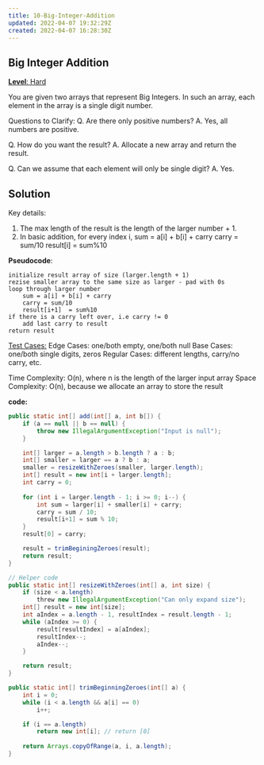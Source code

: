 ```yaml
---
title: 10-Big-Integer-Addition
updated: 2022-04-07 19:32:29Z
created: 2022-04-07 16:28:30Z
---
```


## **Big Integer Addition**

<ins>**Level**: Hard</ins>

You are given two arrays that represent Big Integers. In such an array, each element in the array is a single digit number.

Questions to Clarify:
Q. Are there only positive numbers?
A. Yes, all numbers are positive.

Q. How do you want the result?
A. Allocate a new array and return the result.

Q. Can we assume that each element will only be single digit?
A. Yes.

## Solution

Key details:

1. The max length of the result is the length of the larger number + 1.
2. In basic addition, for every index ​i​,
sum = a[i] + b[i] + carry
carry = sum/10
result[i] = sum%10

**Pseudocode**:
```
initialize result array of size (larger.length + 1)
rezise smaller array to the same size as larger - pad with 0s
loop through larger number
    sum = a[i] + b[i] + carry
    carry = sum/10
    result[i+1]  = sum%10
if there is a carry left over, i.e carry != 0
    add last carry to result
return result
```
<ins>Test Cases:</ins>
Edge Cases: one/both empty, one/both null
Base Cases: one/both single digits, zeros
Regular Cases: different lengths, carry/no carry, etc.

Time Complexity:​ O(n), where n is the length of the larger input array
Space Complexity:​ O(n), because we allocate an array to store the result

**code:**
```java
public static int[] add(int[] a, int b[]) {
    if (a == null || b == null) {
        throw new IllegalArgumentException("Input is null");
    }

    int[] larger = a.length > b.length ? a : b;
    int[] smaller = larger == a ? b : a;
    smaller = resizeWithZeroes(smaller, larger.length);
    int[] result = new int[i + larger.length];
    int carry = 0;
    
    for (int i = larger.length - 1; i >= 0; i--) {
        int sum = larger[i] + smaller[i] + carry;
        carry = sum / 10;
        result[i+1] = sum % 10;
    }
    result[0] = carry;

    result = trimBeginingZeroes(result);
    return result;
}

// Helper code
public static int[] resizeWithZeroes(int[] a, int size) {
    if (size < a.length)
        threw new IllegalArgumentException("Can only expand size");
    int[] result = new int[size];
    int aIndex = a.length - 1, resultIndex = result.length - 1;
    while (aIndex >= 0) {
        result[resultIndex] = a[aIndex];
        resultIndex--;
        aIndex--;
    }

    return result;
}

public static int[] trimBeginningZeroes(int[] a) {
    int i = 0;
    while (i < a.length && a[i] == 0)
        i++;

    if (i == a.length)
        return new int[i]; // return [0]
    
    return Arrays.copyOfRange(a, i, a.length);
}
```
